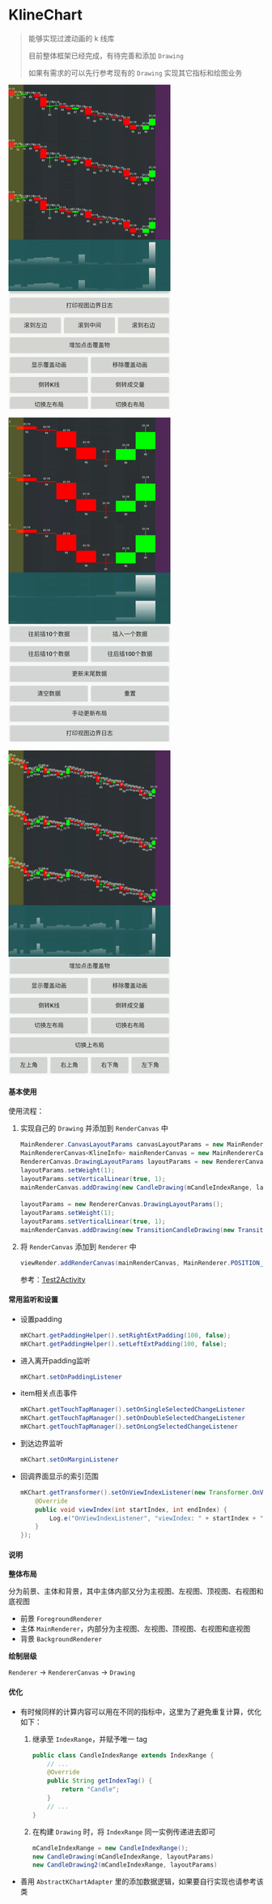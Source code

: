 # KlineChart

> 能够实现过渡动画的 k 线库
>
> 目前整体框架已经完成，有待完善和添加 `Drawing`
>
> 如果有需求的可以先行参考现有的 `Drawing` 实现其它指标和绘图业务

![](img/kchart.gif)

![](img/update.gif)

![](img/layout.gif)

#### 基本使用

使用流程：

1. 实现自己的 `Drawing` 并添加到 `RenderCanvas` 中

   ```java
   MainRenderer.CanvasLayoutParams canvasLayoutParams = new MainRenderer.CanvasLayoutParams(0, 0, 1, 3);
   MainRendererCanvas<KlineInfo> mainRenderCanvas = new MainRendererCanvas<>(canvasLayoutParams);
   RendererCanvas.DrawingLayoutParams layoutParams = new RendererCanvas.DrawingLayoutParams();
   layoutParams.setWeight(1);
   layoutParams.setVerticalLinear(true, 1);
   mainRenderCanvas.addDrawing(new CandleDrawing(mCandleIndexRange, layoutParams), true);
   
   layoutParams = new RendererCanvas.DrawingLayoutParams();
   layoutParams.setWeight(1);
   layoutParams.setVerticalLinear(true, 1);
   mainRenderCanvas.addDrawing(new TransitionCandleDrawing(new TransitionIndexRange(mCandleIndexRange), layoutParams), true);
   ```

2. 将 `RenderCanvas` 添加到 `Renderer` 中

   ```java
   viewRender.addRenderCanvas(mainRenderCanvas, MainRenderer.POSITION_MAIN);
   ```

   参考：[Test2Activity](app/src/main/java/com/example/kchartdemo/Test2Activity.java)

#### 常用监听和设置

* 设置padding

  ```java
  mKChart.getPaddingHelper().setRightExtPadding(100, false);
  mKChart.getPaddingHelper().setLeftExtPadding(100, false);
  ```

* 进入离开padding监听

  ```java
  mKChart.setOnPaddingListener
  ```

  

* item相关点击事件

  ```java
  mKChart.getTouchTapManager().setOnSingleSelectedChangeListener
  mKChart.getTouchTapManager().setOnDoubleSelectedChangeListener
  mKChart.getTouchTapManager().setOnLongSelectedChangeListener
  ```

* 到达边界监听

  ```java
  mKChart.setOnMarginListener
  ```

* 回调界面显示的索引范围

  ```java
  mKChart.getTransformer().setOnViewIndexListener(new Transformer.OnViewIndexListener() {
      @Override
      public void viewIndex(int startIndex, int endIndex) {
          Log.e("OnViewIndexListener", "viewIndex: " + startIndex + " -- " + endIndex);
      }
  });
  ```

#### 说明

**整体布局**

分为前景、主体和背景，其中主体内部又分为主视图、左视图、顶视图、右视图和底视图

* 前景 `ForegroundRenderer`
* 主体 `MainRenderer`，内部分为主视图、左视图、顶视图、右视图和底视图
* 背景 `BackgroundRenderer`

**绘制层级**

`Renderer` -> `RendererCanvas` -> `Drawing`

#### 优化

* 有时候同样的计算内容可以用在不同的指标中，这里为了避免重复计算，优化如下：

  1. 继承至 `IndexRange`，并赋予唯一 tag

     ```java
     public class CandleIndexRange extends IndexRange {
         // ...
         @Override
         public String getIndexTag() {
             return "Candle";
         }
         // ...
     }
     ```

  2. 在构建 `Drawing` 时，将 `IndexRange` 同一实例传递进去即可

     ```java
     mCandleIndexRange = new CandleIndexRange();
     new CandleDrawing(mCandleIndexRange, layoutParams)
     new CandleDrawing2(mCandleIndexRange, layoutParams)
     ```

* 善用 `AbstractKChartAdapter` 里的添加数据逻辑，如果要自行实现也请参考该类